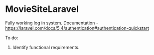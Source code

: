 # MovieSiteLaravel 
Fully working log in system. Documentation - https://laravel.com/docs/5.4/authentication#authentication-quickstart

To do: 
1. Identify functional requirements.
